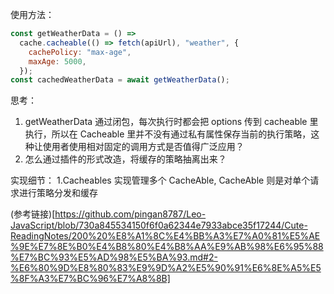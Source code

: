 使用方法：

```js
const getWeatherData = () =>
  cache.cacheable(() => fetch(apiUrl), "weather", {
    cachePolicy: "max-age",
    maxAge: 5000,
  });
const cachedWeatherData = await getWeatherData();
```

思考：

1. getWeatherData 通过闭包，每次执行时都会把 options 传到 cacheable 里执行，所以在 Cacheable 里并不没有通过私有属性保存当前的执行策略，这种让使用者使用相对固定的调用方式是否值得广泛应用？
2. 怎么通过插件的形式改造，将缓存的策略抽离出来？

实现细节：
1.Cacheables 实现管理多个 CacheAble, CacheAble 则是对单个请求进行策略分发和缓存

(参考链接)[https://github.com/pingan8787/Leo-JavaScript/blob/730a845534150f6f0a62344e7933abce35f17244/Cute-ReadingNotes/200%20%E8%A1%8C%E4%BB%A3%E7%A0%81%E5%AE%9E%E7%8E%B0%E4%B8%80%E4%B8%AA%E9%AB%98%E6%95%88%E7%BC%93%E5%AD%98%E5%BA%93.md#2-%E6%80%9D%E8%80%83%E9%9D%A2%E5%90%91%E6%8E%A5%E5%8F%A3%E7%BC%96%E7%A8%8B]
